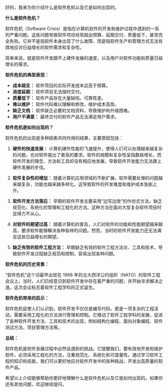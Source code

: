 好的，我来为你介绍什么是软件危机以及它是如何出现的。

**什么是软件危机？**

软件危机（Software Crisis）是指在计算机软件的开发和维护过程中遇到的一系列严重问题。这些问题导致软件项目经常超出预算、延期交付、质量低下，甚至完全失败。它并不是指软件本身出现了什么故障，而是指软件生产和管理方式无法有效地应对日益增长的软件需求和复杂性。

简单来说，就是软件开发跟不上硬件发展的速度，以及用户对软件功能和质量日益增长的需求。

**软件危机的典型表现：**

- **成本超支：** 软件项目的实际开发成本远高于预算。
- **进度延期：** 软件项目无法按时交付。
- **质量低下：** 软件产品存在大量缺陷，可靠性差。
- **难以维护：** 软件代码难以理解和修改，维护成本高昂。
- **缺乏文档：** 软件缺乏必要的文档资料，导致维护和升级困难。
- **用户不满意：** 最终交付的软件产品无法满足用户需求。

**软件危机是如何出现的？**

软件危机的出现是多种因素共同作用的结果，主要原因包括：

1. **硬件的快速发展：** 计算机硬件性能的飞速提升，使得人们可以处理越来越复杂的问题，也对软件提出了更高的要求。软件的规模和复杂性呈指数级增长，而软件开发的理念、方法和工具却没有相应地发展，导致软件开发能力无法跟上硬件发展的步伐。
    
2. **软件复杂性的增加：** 随着计算机应用领域的不断扩展，软件需要处理的问题越来越复杂，功能也越来越多样化。这导致软件的开发难度和维护成本急剧上升。
    
3. **软件开发方法落后：** 早期的软件开发主要采用“边写边改”的作坊式方法，缺乏规范化、系统化的管理和工程化的方法。这种方法在面对大型复杂软件项目时显得力不从心。
    
4. **对软件的期望过高：** 随着计算机的普及，人们对软件的功能和性能期望越来越高，要求软件能够解决各种各样的问题。然而，当时的软件开发能力还无法满足这些日益增长的期望。
    
5. **缺乏有效的软件工程方法：** 早期缺乏有效的软件工程方法论、工具和技术，导致软件开发过程缺乏规范和控制，容易出现各种问题。
    

**软件危机的历史背景：**

“软件危机”这个词最早出现在 1968 年的北大西洋公约组织（NATO）的软件工程会议上。当时，人们已经意识到软件开发中存在着严重的问题，并开始寻求解决之道。这次会议标志着软件工程学科的正式诞生。

**软件危机带来的启示：**

软件危机促使人们认识到，软件开发不仅仅是编写代码，更是一项复杂的工程活动，需要采用工程化的方法进行管理和控制。它推动了软件工程学科的发展，促进了各种软件开发方法、工具和技术的出现，例如结构化编程、面向对象编程、软件测试方法、项目管理方法等。

**总结：**

软件危机是软件发展过程中必然会遇到的挑战。它提醒我们，要有效地开发和维护软件，必须采用工程化的方法，注重规范化、系统化和可度量性。通过学习软件工程的知识和技能，我们可以更好地应对软件开发中的各种挑战，开发出高质量的软件产品。

希望以上介绍能够帮助你更好地理解什么是软件危机以及它是如何出现的。如果你还有其他问题，欢迎继续提问。